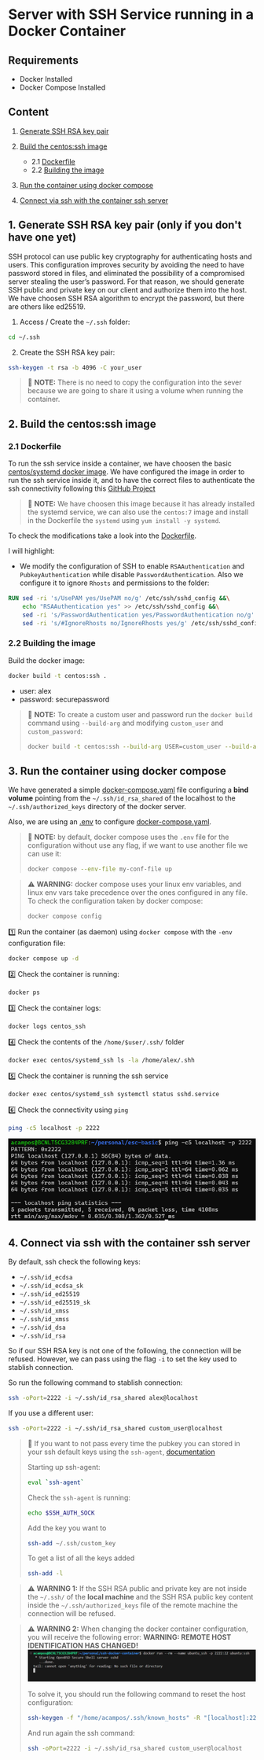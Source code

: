 # Server with SSH Service running in a Docker Container

## Requirements
- Docker Installed
- Docker Compose Installed

## Content
1. [Generate SSH RSA key pair](#1-generate-ssh-rsa-key-pair)

2. [Build the centos:ssh image](#2-build-the-centos/systemdssh-image)
    - 2.1 [Dockerfile](#21-dockerfile)
    - 2.2 [Building the image](#22-building-the-image)  
3. [Run the container using docker compose](#3-run-the-container-using-docker-compose)
4. [Connect via ssh with the container ssh server](#4-connect-via-ssh-with-the-container-ssh-server)

## 1. Generate SSH RSA key pair (only if you don't have one yet)
SSH protocol can use public key cryptography for authenticating hosts and users. This configuration improves security by avoiding the need to have password stored in files, and eliminated the possibility of a compromised server stealing the user’s password. For that reason, we should generate SSH public and private key on our client and authorize them into the host. We have choosen SSH RSA algorithm to encrypt the password, but there are others like ed25519.

1. Access / Create the `~/.ssh` folder:
```bash
cd ~/.ssh
```
2. Create the SSH RSA key pair:
```bash
ssh-keygen -t rsa -b 4096 -C your_user
```

>:paperclip: **NOTE:** There is no need to copy the configuration into the sever because we are going to share it using a volume when running the container.

## 2. Build the centos:ssh image
### 2.1 Dockerfile
To run the ssh service inside a container, we have choosen the basic [centos/systemd docker image](https://hub.docker.com/r/centos/systemd/). We have configured the image in order to run the ssh service inside it, and to have the correct files to authenticate the ssh connectivity following this [GitHub Project](https://gist.github.com/lenchevsky/7eba11bd491e70105de3600ec9ec1292)

>:paperclip: **NOTE:** We have choosen this image because it has already installed the systemd service, we can also use the `centos:7` image and install in the Dockerfile the `systemd` using `yum install -y systemd`.

To check the modifications take a look into the [Dockerfile](Dockerfile).

I will highlight:
- We modify the configuration of SSH to enable `RSAAuthentication` and `PubkeyAuthentication` while disable `PasswordAuthentication`. Also we configure it to ignore `Rhosts` and permissions to the folder:
```Dockerfile
RUN sed -ri 's/UsePAM yes/UsePAM no/g' /etc/ssh/sshd_config &&\
    echo "RSAAuthentication yes" >> /etc/ssh/sshd_config &&\
    sed -ri 's/PasswordAuthentication yes/PasswordAuthentication no/g' /etc/ssh/sshd_config &&\
    sed -ri 's/#IgnoreRhosts no/IgnoreRhosts yes/g' /etc/ssh/sshd_config
```

### 2.2 Building the image
Build the docker image:
```bash
docker build -t centos:ssh .
```
- user: alex
- password: securepassword

> :paperclip: **NOTE:** To create a custom user and password run the `docker build` command using `--build-arg` and modifying `custom_user` and `custom_password`:
>```bash
> docker build -t centos:ssh --build-arg USER=custom_user --build-arg PSWD=custom_password
>```

## 3. Run the container using docker compose
We have generated a simple [docker-compose.yaml](docker-compose.yaml) file configuring a **bind volume** pointing from the `~/.ssh/id_rsa_shared` of the localhost to the `~/.ssh/authorized_keys` directory of the docker server.

Also, we are using an [.env](.env) to configure [docker-compose.yaml](docker-compose.yaml).

>:paperclip: **NOTE:** by default, docker compose uses the `.env` file for the configuration without use any flag, if we want to use another file we can use it:
>```bash
> docker compose --env-file my-conf-file up
>```

>:warning: **WARNING:** docker compose uses your linux env variables, and linux env vars take precedence over the ones configured in any file. To check the configuration taken by docker compose:
>```bash
> docker compose config
>```

:one: Run the container (as daemon) using `docker compose` with the `-env` configuration file:
```bash
docker compose up -d
```

:two: Check the container is running:
```bash
docker ps
```
:three: Check the container logs:
```bash
docker logs centos_ssh
```
:four: Check the contents of the `/home/$user/.ssh/` folder
```bash
docker exec centos/systemd_ssh ls -la /home/alex/.shh
```

:five: Check the container is running the ssh service
```bash
docker exec centos/systemd_ssh systemctl status sshd.service
```

:six: Check the connectivity using `ping`
```bash
ping -c5 localhost -p 2222
```
![im4.png](pictures/im4.png)


## 4. Connect via ssh with the container ssh server

By default, ssh check the following keys:
- `~/.ssh/id_ecdsa`
- `~/.ssh/id_ecdsa_sk`
- `~/.ssh/id_ed25519`
- `~/.ssh/id_ed25519_sk`
- `~/.ssh/id_xmss`
- `~/.ssh/id_xmss`
- `~/.ssh/id_dsa`
- `~/.ssh/id_rsa`

So if our SSH RSA key is not one of the following, the connection will be refused. However, we can pass using the flag `-i` to set the key used to stablish connection.

So run the following command to stablish connection:
```bash
ssh -oPort=2222 -i ~/.ssh/id_rsa_shared alex@localhost
```

If you use a different user:
```bash
ssh -oPort=2222 -i ~/.ssh/id_rsa_shared custom_user@localhost
```

> :paperclip: If you want to not pass every time the pubkey you can stored in your ssh default keys using the `ssh-agent`, [documentation](https://www.linode.com/docs/guides/using-ssh-agent/)
>
>Starting up ssh-agent:
>```bash
> eval `ssh-agent`
>```
>
> Check the `ssh-agent` is running:
>```bash
> echo $SSH_AUTH_SOCK
>```
>
> Add the key you want to 
>```bash
> ssh-add ~/.ssh/custom_key
>```
> 
> To get a list of all the keys added
>```bash
> ssh-add -l
>```

> :warning: **WARNING 1:** If the SSH RSA public and private key are not inside the `~/.ssh/` of the **local machine** and the SSH RSA public key content inside the `~/.ssh/authorized_keys` file of the remote machine the connection will be refused.

> :warning: **WARNING 2:** When changing the docker container configuration, you will receive the following error: **WARNING: REMOTE HOST IDENTIFICATION HAS CHANGED!**
> ![im9.png](pictures/im9.png)
>
> To solve it, you should run the following command to reset the host configuration:
> ```bash
>ssh-keygen -f "/home/acampos/.ssh/known_hosts" -R "[localhost]:2222"
>```
> And run again the ssh command:
> ```bash
>ssh -oPort=2222 -i ~/.ssh/id_rsa_shared custom_user@localhost
>```